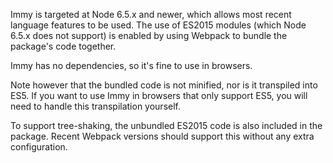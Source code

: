 
Immy is targeted at Node 6.5.x and newer, which allows most recent language
features to be used. The use of ES2015 modules (which Node 6.5.x does not
support) is enabled by using Webpack to bundle the package's code together.

Immy has no dependencies, so it's fine to use in browsers.

Note however that the bundled code is not minified, nor is it transpiled
into ES5. If you want to use Immy in browsers that only support ES5, you will
need to handle this transpilation yourself.

To support tree-shaking, the unbundled ES2015 code is also included in the
package. Recent Webpack versions should support this without any extra
configuration.
